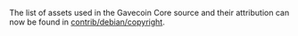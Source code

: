 The list of assets used in the Gavecoin Core source and their attribution can now be found in [contrib/debian/copyright](../contrib/debian/copyright).
